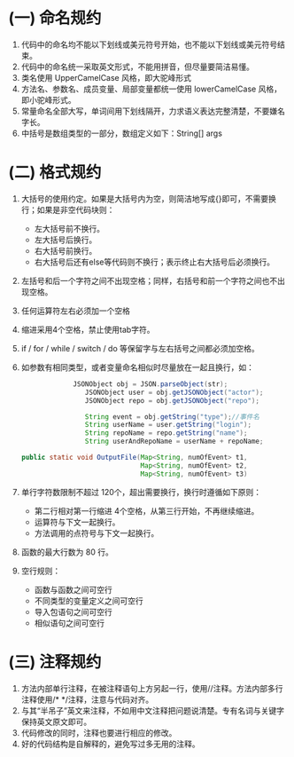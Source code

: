 # (一) 命名规约

1. 代码中的命名均不能以下划线或美元符号开始，也不能以下划线或美元符号结束。
2. 代码中的命名统一采取英文形式，不能用拼音，但尽量要简洁易懂。
3. 类名使用 UpperCamelCase 风格，即大驼峰形式
4. 方法名、参数名、成员变量、局部变量都统一使用 lowerCamelCase 风格，即小驼峰形式。
5. 常量命名全部大写，单词间用下划线隔开，力求语义表达完整清楚，不要嫌名字长。
6. 中括号是数组类型的一部分，数组定义如下：String[]   args

# (二) 格式规约

1. 大括号的使用约定。如果是大括号内为空，则简洁地写成{}即可，不需要换行；如果是非空代码块则：

   * 左大括号前不换行。
   * 左大括号后换行。
   * 右大括号前换行。
   * 右大括号后还有else等代码则不换行；表示终止右大括号后必须换行。

2. 左括号和后一个字符之间不出现空格；同样，右括号和前一个字符之间也不出现空格。

3. 任何运算符左右必须加一个空格

4. 缩进采用4个空格，禁止使用tab字符。

5. if / for / while / switch / do 等保留字与左右括号之间都必须加空格。

6. 如参数有相同类型，或者变量命名相似时尽量放在一起且换行，如：

   ```java
   				JSONObject obj = JSON.parseObject(str);
                   JSONObject user = obj.getJSONObject("actor");
                   JSONObject repo = obj.getJSONObject("repo");
   
                   String event = obj.getString("type");//事件名
                   String userName = user.getString("login");
                   String repoName = repo.getString("name");
                   String userAndRepoName = userName + repoName;
   ```

   ```java
   public static void OutputFile(Map<String, numOfEvent> t1,
                                 Map<String, numOfEvent> t2,
                                 Map<String, numOfEvent> t3)
   ```

7. 单行字符数限制不超过  120个，超出需要换行，换行时遵循如下原则：

   * 第二行相对第一行缩进   4个空格，从第三行开始，不再继续缩进。
   * 运算符与下文一起换行。
   * 方法调用的点符号与下文一起换行。

8. 函数的最大行数为 80 行。

9. 空行规则：

   - 函数与函数之间可空行
   - 不同类型的变量定义之间可空行
   - 导入包语句之间可空行
   - 相似语句之间可空行

# (三) 注释规约

1. 方法内部单行注释，在被注释语句上方另起一行，使用//注释。方法内部多行注释使用/* */注释，注意与代码对齐。
2. 与其“半吊子”英文来注释，不如用中文注释把问题说清楚。专有名词与关键字保持英文原文即可。
3. 代码修改的同时，注释也要进行相应的修改。
4. 好的代码结构是自解释的，避免写过多无用的注释。
